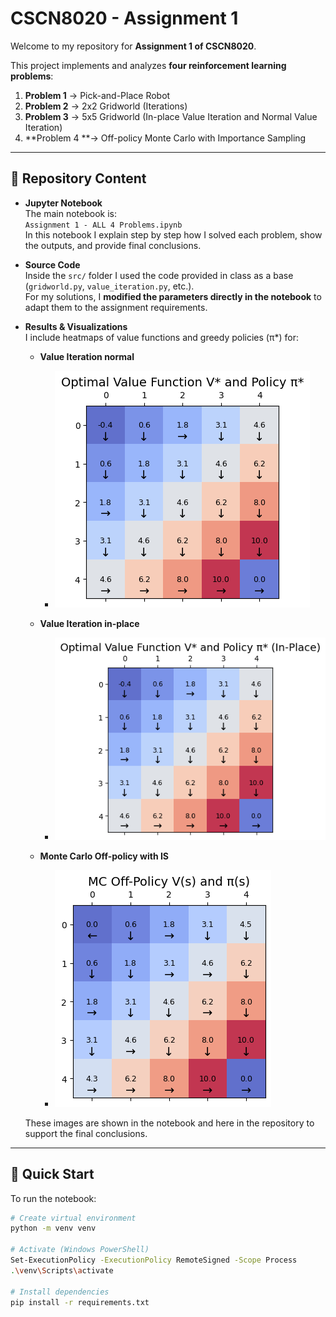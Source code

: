 # CSCN8020 - Assignment 1  

Welcome to my repository for **Assignment 1 of CSCN8020**.  

This project implements and analyzes **four reinforcement learning problems**:  
1. **Problem 1** → Pick-and-Place Robot
2. **Problem 2** → 2x2 Gridworld (Iterations)
3. **Problem 3** → 5x5 Gridworld (In-place Value Iteration and Normal Value Iteration)
4. **Problem 4 **→ Off-policy Monte Carlo with Importance Sampling  

---

## 📓 Repository Content

- **Jupyter Notebook**  
  The main notebook is:  
  `Assignment 1 - ALL 4 Problems.ipynb`  
  In this notebook I explain step by step how I solved each problem, show the outputs, and provide final conclusions.  

- **Source Code**  
  Inside the `src/` folder I used the code provided in class as a base (`gridworld.py`, `value_iteration.py`, etc.).  
  For my solutions, I **modified the parameters directly in the notebook** to adapt them to the assignment requirements.  

- **Results & Visualizations**  
  I include heatmaps of value functions and greedy policies (π*) for:  
  - **Value Iteration normal**
    - ![Value Iteration Normal](img/VI-Normal.png)

  - **Value Iteration in-place**
    - ![Value Iteration In-place](img/VI-InPlace.png)

  - **Monte Carlo Off-policy with IS**  
    - ![Monte Carlo Off-policy IS](img/output_MC.png)

  These images are shown in the notebook and here in the repository to support the final conclusions.  

---

## 🚀 Quick Start

To run the notebook:  

```bash
# Create virtual environment
python -m venv venv 

# Activate (Windows PowerShell)
Set-ExecutionPolicy -ExecutionPolicy RemoteSigned -Scope Process
.\venv\Scripts\activate  

# Install dependencies
pip install -r requirements.txt

